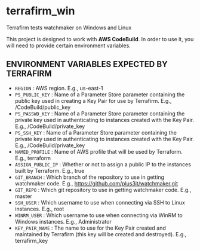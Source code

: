 # terrafirm_win
Terrafirm tests watchmaker on Windows and Linux

This project is designed to work with **AWS CodeBuild**. In order to use it, you will need to provide certain environment variables.

## ENVIRONMENT VARIABLES EXPECTED BY TERRAFIRM

- `REGION`            : AWS region. E.g., us-east-1
- `PS_PUBLIC_KEY`     : Name of a Parameter Store parameter containing the public key used in creating a Key Pair for use by Terrafirm. E.g., /CodeBuild/public_key
- `PS_PASSWD_KEY`     : Name of a Parameter Store parameter containing the private key used in authenticating to instances created with the Key Pair. E.g., /CodeBuild/private_key
- `PS_SSH_KEY`        : Name of a Parameter Store parameter containing the private key used in authenticating to instances created with the Key Pair. E.g., /CodeBuild/private_key
- `NAMED_PROFILE`    : Name of AWS profile that will be used by Terraform. E.g., terraform
- `ASSIGN_PUBLIC_IP`  : Whether or not to assign a public IP to the instances built by Terraform. E.g., true
- `GIT_BRANCH`        : Which branch of the repository to use in getting watchmaker code. E.g., https://github.com/plus3it/watchmaker.git
- `GIT_REPO`          : Which git repository to use in getting watchmaker code. E.g., master
- `SSH_USER`          : Which username to use when connecting via SSH to Linux instances. E.g., root
- `WINRM_USER`        : Which username to use when connecting via WinRM to Windows instances. E.g., Administrator
- `KEY_PAIR_NAME`     : The name to use for the Key Pair created and maintained by Terrafirm (this key will be created and destroyed). E.g., terrafirm_key
